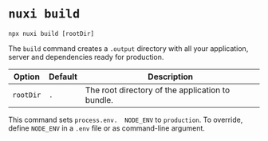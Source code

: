 # `nuxi build`

```{bash}
npx nuxi build [rootDir]
```

The `build` command creates a `.output` directory with all your application, server and dependencies ready for production.

Option        | Default          | Description
-------------------------|-----------------|------------------
`rootDir` | `.` | The root directory of the application to bundle.

This command sets `process.env.  NODE_ENV` to `production`. To override, define `NODE_ENV` in a `.env` file or as command-line argument.
